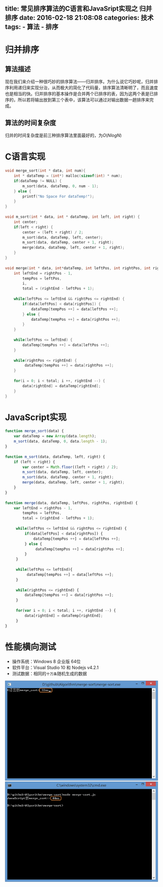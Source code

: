 title: 常见排序算法的C语言和JavaSript实现之 归并排序
date: 2016-02-18 21:08:08
categories: 技术
tags:
    - 算法
    - 排序
---
# 归并排序
## 算法描述
现在我们来介绍一种很巧妙的排序算法——归并排序。为什么说它巧妙呢，归并排序利用递归来实现分治，从而极大的简化了代码量，排序算法清晰明了，而且速度也是相当的快。归并排序的基本操作是合并两个已排序的表，因为这两个表是已排序的，所以若将输出放到第三个表中，该算法可以通过对输出数据一趟排序来完成。

## 算法的时间复杂度
归并的时间复杂度是前三种排序算法里面最好的，为$O(NlogN)$
<!-- more -->
# C语言实现
```c
void merge_sort(int * data, int num){
    int * dataTemp = (int*) malloc(sizeof(int) * num);
    if(dataTemp != NULL) {
        m_sort(data, dataTemp, 0, num - 1);
    } else {
        printf("No Space For dataTemp!");
    }
}

void m_sort(int * data, int * dataTemp, int left, int right) {
    int center;
    if(left < right) {
        center = (left + right) / 2;
        m_sort(data, dataTemp, left, center);
        m_sort(data, dataTemp, center + 1, right);
        merge(data, dataTemp, left, center + 1, right);
    }
}

void merge(int * data, int*dataTemp, int leftPos, int rightPos, int rightEnd){
    int leftEnd = rightPos - 1,
        tempPos = leftPos,
        i,
        total = (rightEnd - leftPos + 1);

    while(leftPos <= leftEnd && rightPos <= rightEnd) {
        if(data[leftPos] < data[rightPos]) {
            dataTemp[tempPos ++] = data[leftPos ++];
        } else {
            dataTemp[tempPos ++] = data[rightPos ++];
        }
    }

    while(leftPos <= leftEnd) {
        dataTemp[tempPos ++] = data[leftPos ++];
    }

    while(rightPos <= rightEnd) {
         dataTemp[tempPos ++] = data[rightPos ++];
    }

    for(i = 0; i < total; i ++, rightEnd --) {
        data[rightEnd] = dataTemp[rightEnd];
    }
}
```
# JavaScript实现
``` javascript
function merge_sort(data) {
    var dataTemp = new Array(data.length);
    m_sort(data, dataTemp, 0, data.length - 1);
}

function m_sort(data, dataTemp, left, right) {
    if (left < right) {
        var center = Math.floor((left + right) / 2);
        m_sort(data, dataTemp, left, center);
        m_sort(data, dataTemp, center + 1, right);
        merge(data, dataTemp, left, center + 1, right);
    }
}

function merge(data, dataTemp, leftPos, rightPos, rightEnd) {
    var leftEnd = rightPos - 1,
        tempPos = leftPos,
        total = (rightEnd - leftPos + 1);

     while(leftPos <= leftEnd && rightPos <= rightEnd) {
         if(data[leftPos] < data[rightPos]) {
             dataTemp[tempPos ++] = data[leftPos ++];
         } else {
              dataTemp[tempPos ++] = data[rightPos ++];
         }
     }

     while(leftPos <= leftEnd){
          dataTemp[tempPos ++] = data[leftPos ++];
     }

     while(rightPos <= rightEnd) {
         dataTemp[tempPos ++] = data[rightPos ++];
     }

     for(var i = 0; i < total; i ++, rightEnd --) {
         data[rightEnd] = dataTemp[rightEnd];
     }
}
```


# 性能横向测试
* 操作系统：Windows 8 企业版 64位
* 软件平台：Visual Studio 10 和 Nodejs v4.2.1
* 测试数据：相同的`十万条`随机生成的数据

![C语言归并排序](/images/blog/20160214/5.png)
![JavaScript语言归并排序](/images/blog/20160214/6.png)
